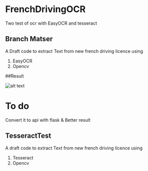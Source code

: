# FrenchDrivingOCR
 Two test of ocr with EasyOCR and tesseract
 
  ## Branch Matser
A Draft code to extract Text from new french driving licence using 
 1. EasyOCR
 2. Opencv 
 
 ##Result
 
 ![alt text](https://github.com/geekette86FrenchDrivingOCR-/blob/tesseracttest/Screenshot2.png?raw=true)
 
 # To do
  Convert it to api with flask & Better result 
  ## TesseractTest
 A draft code to extract Text from new french driving licence using
  1. Tesseract
  2. Opencv 
 
